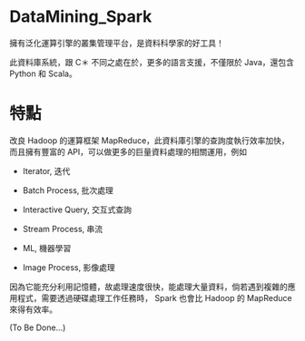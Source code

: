 # DataMining_Spark
擁有泛化運算引擎的叢集管理平台，是資料科學家的好工具！

此資料庫系統，跟 C＊ 不同之處在於，更多的語言支援，不僅限於 Java，還包含 Python 和 Scala。

# 特點

改良 Hadoop 的運算框架 MapReduce，此資料庫引擎的查詢度執行效率加快，而且擁有豐富的 API，可以做更多的巨量資料處理的相關運用，例如 

* Iterator, 迭代

* Batch Process, 批次處理

* Interactive Query, 交互式查詢

* Stream Process, 串流

* ML, 機器學習

* Image Process, 影像處理

因為它能充分利用記憶體，故處理速度很快，能處理大量資料，倘若遇到複雜的應用程式，需要透過硬碟處理工作任務時， Spark 也會比 Hadoop 的 MapReduce 來得有效率。

(To Be Done...)
